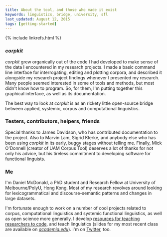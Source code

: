 ```yaml
---
title: About the tool, and those who made it exist
keywords: linguistics, bridge, university, sfl
last_updated: August 12, 2015
tags: [getting-started]
---
```

{% include linkrefs.html %} 

### *corpkit*

*corpkit* grew organically out of the code I had developed to make sense of the data I encountered in my research projects. I made a basic command line interface for interrogating, editing and plotting corpora, and described it alongside my research project findings whenever I presented my research. Many people seemed interested in some of tools and methods, but most didn't know how to program. So, for them, I'm putting together this graphical interface, as well as its documentation.

The best way to look at *corpkit* is as an rickety little open-source bridge between applied, systemic, corpus and computational linguistics.

### Testers, contributors, helpers, friends

Special thanks to James Davidson, who has contributed documentation to the project. Also to Marvin Lam, Sigrid Klerke, and anybody else who has been using *corpkit* in its early, buggy stages without telling me. Finally, Mick O'Donnell (creator of UAM Corpus Tool) deserves a lot of thanks for not only his advice, but his tireless commitment to developing software for functional linguists.

### Me

I'm Daniel McDonald, a PhD student and Research Fellow at University of Melbourne/PolyU, Hong Kong. Most of my research revolves around looking for lexicogrammatical and discourse-semantic patterns and changes in large datasets.

I'm fortunate enough to work on a number of cool projects related to corpus, computational linguistics and systemic functional linguistics, as well as open science more generally. I develop [resources for teaching researchers to code](https://github.com/resbaz/nltk), and teach linguistics (slides for my most recent class are available on [*academia.edu*](https://unimelb.academia.edu/danielmcdonald)). I'm on [Twitter](https://twitter.com/interro_gator), too.